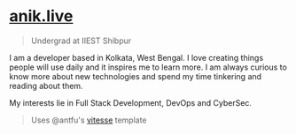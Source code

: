 # [anik.live](http://anik.live)

> Undergrad at IIEST Shibpur

I am a developer based in Kolkata, West Bengal. I love creating things people will use daily and it inspires me to learn more. I am always curious to know more about new technologies and spend my time tinkering and reading about them.

My interests lie in Full Stack Development, DevOps and CyberSec.

> Uses @antfu's [vitesse](antfu/vitesse) template

